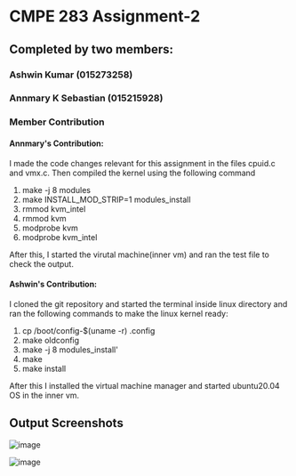 # CMPE 283 Assignment-2
## Completed by two members:
### Ashwin Kumar (015273258)
### Annmary K Sebastian (015215928)

### Member Contribution

#### Annmary's Contribution:
I made the code changes relevant for this assignment in the files cpuid.c and vmx.c. Then compiled the kernel using the following command
1. make -j 8 modules
2. make INSTALL_MOD_STRIP=1 modules_install
3. rmmod kvm_intel
4. rmmod kvm
5. modprobe kvm
6. modprobe kvm_intel

After this, I started the virutal machine(inner vm) and ran the test file to check the output.

#### Ashwin's Contribution:
I cloned the git repository and started the terminal inside linux directory and ran the following commands to make the linux kernel ready:
1. cp /boot/config-$(uname -r) .config
2. make oldconfig
3. make -j 8 modules_install'
4. make
5. make install

After this I installed the virtual machine manager and started ubuntu20.04 OS in the inner vm.

## Output Screenshots

![image](https://user-images.githubusercontent.com/78461249/142982642-66e849be-e7d5-46a9-8491-a56449113f78.png)

![image](https://user-images.githubusercontent.com/78461249/142982791-3bd8a30c-0b99-4392-ace0-b2704e7b2e41.png)


